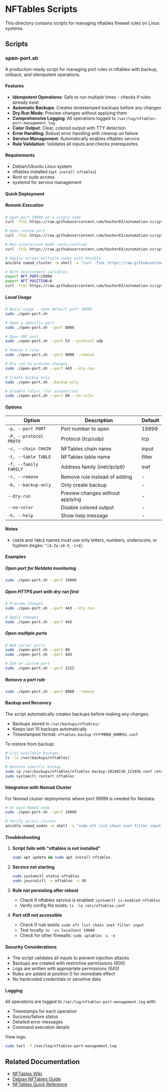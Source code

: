 # NFTables Scripts

This directory contains scripts for managing nftables firewall rules on Linux systems.

## Scripts

### open-port.sh

A production-ready script for managing port rules in nftables with backup, rollback, and idempotent operations.

#### Features

- **Idempotent Operations**: Safe to run multiple times - checks if rules already exist
- **Automatic Backups**: Creates timestamped backups before any changes
- **Dry Run Mode**: Preview changes without applying them
- **Comprehensive Logging**: All operations logged to `/var/log/nftables-port-management.log`
- **Color Output**: Clear, colored output with TTY detection
- **Error Handling**: Robust error handling with cleanup on failure
- **Service Management**: Automatically enables nftables service
- **Rule Validation**: Validates all inputs and checks prerequisites

#### Requirements

- Debian/Ubuntu Linux system
- nftables installed (`apt install nftables`)
- Root or sudo access
- systemd for service management

#### Quick Deployment

##### Remote Execution

```bash
# Open port 19999 on a single node
curl -fsSL https://raw.githubusercontent.com/basher83/automation-scripts/main/nftables/open-port.sh | sudo bash

# Open custom port
curl -fsSL https://raw.githubusercontent.com/basher83/automation-scripts/main/nftables/open-port.sh | sudo bash -s -- --port 8080

# Non-interactive mode (auto-confirm)
curl -fsSL https://raw.githubusercontent.com/basher83/automation-scripts/main/nftables/open-port.sh | sudo bash -s -- --non-interactive

# Deploy across multiple nodes with Ansible
ansible nomad_cluster -m shell -a "curl -fsSL https://raw.githubusercontent.com/basher83/automation-scripts/main/nftables/open-port.sh | sudo bash -s -- --port 19999 --non-interactive"

# With environment variables
export NFT_PORT=19999
export NFT_POSITION=0
curl -fsSL https://raw.githubusercontent.com/basher83/automation-scripts/main/nftables/open-port.sh | sudo bash -s -- --non-interactive
```

##### Local Usage

```bash
# Basic usage - open default port 19999
sudo ./open-port.sh

# Open a specific port
sudo ./open-port.sh --port 8080

# Open UDP port
sudo ./open-port.sh --port 53 --protocol udp

# Remove a rule
sudo ./open-port.sh --port 8080 --remove

# Dry run to preview changes
sudo ./open-port.sh --port 443 --dry-run

# Create backup only
sudo ./open-port.sh --backup-only

# Disable colors (for automation)
sudo ./open-port.sh --port 80 --no-color
```

#### Options

| Option                 | Description                      | Default |
| ---------------------- | -------------------------------- | ------- |
| `-p, --port PORT`      | Port number to open              | 19999   |
| `-P, --protocol PROTO` | Protocol (tcp/udp)               | tcp     |
| `-c, --chain CHAIN`    | NFTables chain name              | input   |
| `-t, --table TABLE`    | NFTables table name              | filter  |
| `-f, --family FAMILY`  | Address family (inet/ip/ip6)     | inet    |
| `-r, --remove`         | Remove rule instead of adding    | -       |
| `-b, --backup-only`    | Only create backup               | -       |
| `--dry-run`            | Preview changes without applying | -       |
| `--no-color`           | Disable colored output           | -       |
| `-h, --help`           | Show help message                | -       |

#### Notes

- `CHAIN` and `TABLE` names must use only letters, numbers, underscore, or hyphen (regex: `^[A-Za-z0-9_-]+$`).

#### Examples

##### Open port for Netdata monitoring

```bash
sudo ./open-port.sh --port 19999
```

##### Open HTTPS port with dry run first

```bash
# Preview changes
sudo ./open-port.sh --port 443 --dry-run

# Apply changes
sudo ./open-port.sh --port 443
```

##### Open multiple ports

```bash
# Web server ports
sudo ./open-port.sh --port 80
sudo ./open-port.sh --port 443

# SSH on custom port
sudo ./open-port.sh --port 2222
```

##### Remove a port rule

```bash
sudo ./open-port.sh --port 8080 --remove
```

#### Backup and Recovery

The script automatically creates backups before making any changes:

- Backups stored in `/var/backups/nftables/`
- Keeps last 10 backups automatically
- Timestamped format: `nftables-backup-YYYYMMDD_HHMMSS.conf`

To restore from backup:

```bash
# List available backups
ls -la /var/backups/nftables/

# Restore specific backup
sudo cp /var/backups/nftables/nftables-backup-20240130_123456.conf /etc/nftables.conf
sudo systemctl restart nftables
```

#### Integration with Nomad Cluster

For Nomad cluster deployments where port 19999 is needed for Netdata:

```bash
# On each Nomad node
sudo ./open-port.sh --port 19999

# Verify across cluster
ansible nomad_nodes -m shell -a "sudo nft list chain inet filter input | grep 19999"
```

#### Troubleshooting

1. **Script fails with "nftables is not installed"**

   ```bash
   sudo apt update && sudo apt install nftables
   ```

2. **Service not starting**

   ```bash
   sudo systemctl status nftables
   sudo journalctl -u nftables -n 50
   ```

3. **Rule not persisting after reboot**

   - Check if nftables service is enabled: `systemctl is-enabled nftables`
   - Verify config file exists: `ls -la /etc/nftables.conf`

4. **Port still not accessible**
   - Check if rule exists: `sudo nft list chain inet filter input`
   - Test locally: `nc -zv localhost 19999`
   - Check for other firewalls: `sudo iptables -L -n`

#### Security Considerations

- The script validates all inputs to prevent injection attacks
- Backups are created with restrictive permissions (600)
- Logs are written with appropriate permissions (640)
- Rules are added at position 0 for immediate effect
- No hardcoded credentials or sensitive data

#### Logging

All operations are logged to `/var/log/nftables-port-management.log` with:

- Timestamps for each operation
- Success/failure status
- Detailed error messages
- Command execution details

View logs:

```bash
sudo tail -f /var/log/nftables-port-management.log
```

## Related Documentation

- [NFTables Wiki](https://wiki.nftables.org/)
- [Debian NFTables Guide](https://wiki.debian.org/nftables)
- [NFTables Quick Reference](https://wiki.nftables.org/wiki-nftables/index.php/Quick_reference-nftables_in_10_minutes)
